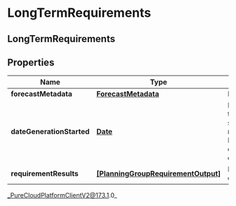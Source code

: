 # LongTermRequirements

## LongTermRequirements

## Properties

|Name | Type | Description | Notes|
|------------ | ------------- | ------------- | -------------|
| **forecastMetadata** | [**ForecastMetadata**](ForecastMetadata) | Forecast metadata | |
| **dateGenerationStarted** | [**Date**](Date) | Date the generation of the requirements started. Date time is represented as an ISO-8601 string. For example: yyyy-MM-ddTHH:mm:ss[.mmm]Z | |
| **requirementResults** | [**[PlanningGroupRequirementOutput]**]([PlanningGroupRequirementOutput]) | List of planning group outputs | |



_PureCloudPlatformClientV2@173.1.0_
